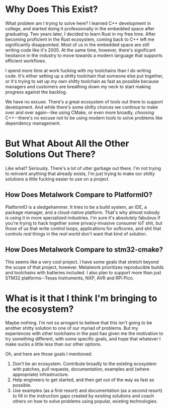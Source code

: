 # Why Does This Exist?

What problem am I trying to solve here? I learned C++ development in college,
and started doing it professionally in the embedded space after graduating. Two
years later, I decided to learn Rust in my free time. After becoming proficient
in the Rust ecosystem, coming back to C++ left me significantly disappointed.
Most of us in the embedded space are still writing code like it's 2005. At the
same time, however, there's significant hesitance in the industry to move
towards a modern language that supports efficient workflows.

I spend more time at work fucking with my toolchains than I do writing code.
It's either setting up a shitty toolchain that someone else put together, or
it's trying to set up my own shitty toolchain as fast as possible because
managers and customers are breathing down my neck to start making progress
against the backlog.

We have no excuse. There's a great ecosystem of tools out there to support
development. And while there's some shitty choices we continue to make over and
over again--like using CMake, or even more broadly, _choosing_ C++--there's no
excuse not to be using modern tools to solve problems like dependency
management.

# But What About All the Other Solutions Out There?

Like what? Seriously. There's a lot of utter garbage out there. I'm not trying
to reinvent anything that already exists, I'm just trying to make our shitty
solutions a little fucking easier to use on a project.

## How Does Metalwork Compare to PlatformIO?

PlatformIO is a sledgehammer. It tries to be a build system, an IDE, a package
manager, and a cloud-native platform. That's why almost nobody is using it in
more specialized industries. I'm sure it's absolutely fabulous if you're trying
to hack together some privacy-invasive consumer IoT shit, but those of us that
write control loops, applications for softcores, and shit that controls _real_
things in the _real world_ don't want that kind of solution.

## How Does Metalwork Compare to stm32-cmake?

This seems like a very cool project. I have some goals that stretch beyond the
scope of that project, however. Metalwork prioritizes reproducible builds and
toolchains with batteries included. I also plan to support more than just STM32
platforms--Texas Instruments, NXP, AVR and RPi Pico.

# What is it that I think I'm bringing to the ecosystem?

Maybe nothing. I'm not so arrogant to believe that this isn't going to be
another shitty solution to one of our myriad of problems. But my experiences
with other toolchains in the past has given me the motivation to try something
different, with some specific goals, and hope that whatever I make sucks a
little less than our other options.

Oh, and here are those goals I mentioned:

1. Don't be an ecosystem. Contribute broadly to the existing ecosystem with
   patches, pull requests, documentation, examples and (where appropriate)
   infrastructure.
2. Help engineers to get started, and then get out of the way as fast as
   possible.
3. Use examples (as a first resort) and documentation (as a second resort) to
   fill in the instruction gaps created by existing solutions and coach others
   on how to solve problems using popular, existing technologies.
